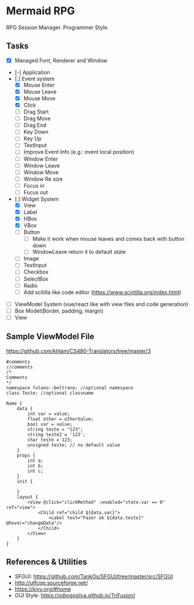 
# Mermaid RPG

RPG Session Manager. Programmer Style.

## Tasks

- [X] Managed Font, Renderer and Window
- [-] Application
- [.] Event system
    - [X] Mouse Enter
    - [X] Mouse Leave
    - [X] Mouse Move
    - [X] Click
    - [ ] Drag Start
    - [ ] Drag Move
    - [ ] Drag End
    - [ ] Key Down
    - [ ] Key Up
    - [ ] TextInput
    - [ ] Improve Event Info (e.g.: event local position)
    - [ ] Window Enter
    - [ ] Window Leave
    - [ ] Window Move
    - [ ] Window Re size
    - [ ] Focus in
    - [ ] Focus out
- [.] Widget System
    - [X] View
    - [X] Label
    - [X] HBox
    - [X] VBox
    - [ ] Button
        - [ ] Make it work when mouse leaves and comes back with button down
        - [ ] WindowLeave return it to default state
    - [ ] Image
    - [ ] TextInput
    - [ ] Checkbox
    - [ ] SelectBox
    - [ ] Radio
    - [ ] Add scitilla like code editor (https://www.scintilla.org/index.html)
- [ ] ViewModel System (vue/react like with view files and code generation)
- [ ] Box Model(Border, padding, margin)
- [ ] View

## Sample ViewModel File

https://github.com/khlam/CS480-Translators/tree/master/3
```
#comments
//comments
/*
Comments
*/
namespace fulano::beltrano; //optional namespace
class Teste; //optional classname

Name {
    data {
        int var = value;
        float other = otherValue;
        bool var = value;
        string teste = "123";
        string teste2 = '123';
        char teste = 123;
        unsigned teste; // no default value
    }
    props {
        int a;
        int b;
        int c;
    }
    init {
        
    }
    layout {
        <View @click="clickMethod" :enabled="state.var == 0" ref="view">
            <Child ref="child ${data.var}">
                <Label text="Fazer ok ${data.teste}" @hover="changeData"/>
            </Child>
        </View>
    }
}
```

## References & Utilities

- SFGUI: https://github.com/TankOs/SFGUI/tree/master/src/SFGUI
- http://utfcpp.sourceforge.net/
- https://kivy.org/#home
- GUI Style: https://odiogosilva.github.io/TriFusion/
